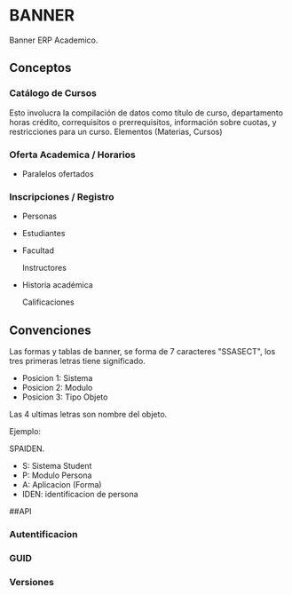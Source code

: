 # BANNER


Banner ERP Academico.

## Conceptos

### Catálogo de Cursos

Esto involucra la compilación de datos como título de curso, departamento horas crédito, correquisitos o prerrequisitos, información sobre cuotas, y restricciones para un curso. Elementos (Materias, Cursos)
 

### Oferta Academica / Horarios

- Paralelos ofertados

### Inscripciones / Registro

- Personas
- Estudiantes
- Facultad

  Instructores
- Historia académica

  Calificaciones

## Convenciones

Las formas y tablas de banner, se forma de 7 caracteres "SSASECT", los tres primeras
letras tiene significado. 

* Posicion 1: Sistema
* Posicion 2: Modulo
* Posicion 3: Tipo Objeto

Las 4 ultimas letras son nombre del objeto.

Ejemplo:

SPAIDEN.
* S: Sistema Student
* P: Modulo Persona
* A: Aplicacion (Forma)
* IDEN: identificacion de persona

##API

### Autentificacion
### GUID
### Versiones
